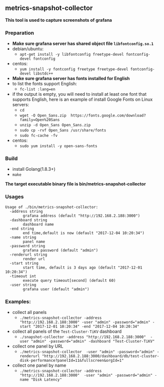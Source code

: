 metrics-snapshot-collector
------

**This tool is used to capture screenshots of grafana**
### Preparation
- **Make sure grafana server has shared object file `libfontconfig.so.1`**
- debian/ubuntu:  
	- `apt-get install -y libfontconfig freetype-devel fontconfig-devel fontconfig`
- centos: 
	- `yum install -y fontconfig freetype freetype-devel fontconfig-devel libstdc++`
- **Make sure grafana server has fonts installed for English**
- to list the fonts support English: 
	- `fc-list :lang=en`
- if the output is empty, you will need to install at least one font that supports English, here is an example of install Google Fonts on Linux servers: 
	- `cd` 
	- `wget -O Open_Sans.zip  https://fonts.google.com/download?family=Open%20Sans` 
	- `unzip -d Open_Sans Open_Sans.zip` 
	- `sudo cp -rvf Open_Sans /usr/share/fonts` 
	- `sudo fc-cache -fv`
- centos: 
	- `sudo yum install -y open-sans-fonts`

### Build
- install Golang(1.8.3+)
- `make`

**The target executable binary file is bin/metrics-snapshot-collector**

### Usages
```
Usage of ./bin/metrics-snapshot-collector:
  -address string
    	grafana address (default "http://192.168.2.188:3000")
  -dashboard string
    	dashboard name
  -end string
    	end time,default is now (default "2017-12-04 10:20:34")
  -name string
    	panel name
  -password string
    	grafana password (default "admin")
  -renderurl string
    	render url
  -start string
    	start time, default is 3 days ago (default "2017-12-01 10:20:34")
  -timeout int
    	execute query timeout[second] (default 60)
  -user string
    	grafana user (default "admin")
```


### Examples:
- collect all panels
	- `./metrics-snapshot-collector -address "http://192.168.2.188:3000" -user "admin" -password="admin" -start "2017-12-01 10:20:34" -end "2017-12-04 10:20:34"`
- collect all panels of the `Test-Cluster-TiKV` dashboard
	- `./snapshot-collector -address "http://192.168.2.188:3000"  -user "admin" -password="admin" -dashboard "Test-Cluster-TiKV"`
- collect one panel by URL
	- `./metrics-snapshot-collector  -user "admin" -password="admin" -renderurl "http://192.168.2.188:3000/dashboard/db/test-cluster-disk-performance?panelId=11&fullscreen&orgId=1"`
- collect one panel by name
	- `./metrics-snapshot-collector -address "http://192.168.2.188:3000"  -user "admin" -password="admin" -name "Disk Latency"`
	
